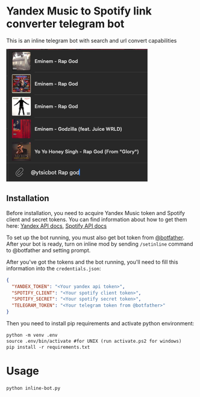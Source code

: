 # Yandex Music to Spotify link converter telegram bot

This is an inline telegram bot with search and url convert capabilities

![preview](img.png)

## Installation
Before installation, you need to acquire Yandex Music token and Spotify 
client and secret tokens. You can find information about how to get them here: 
[Yandex API docs](https://yandex-music.readthedocs.io/en/main/token.html),
[Spotify API docs](https://developer.spotify.com/documentation/web-api/tutorials/getting-started)

To set up the bot running, you must also get bot token from [@botfather](t.me/botfather).
After your bot is ready, turn on inline mod by sending `/setinline` command to @botfather and 
setting prompt.

After you've got the tokens and the bot running, you'll need to fill this information into the `credentials.json`:
```json
{
  "YANDEX_TOKEN": "<Your yandex api token>",
  "SPOTIFY_CLIENT": "<Your spotify client token>",
  "SPOTIFY_SECRET": "<Your spotify secret token>",
  "TELEGRAM_TOKEN": "<Your telegram token from @botfather>"
}
```

Then you need to install pip requirements and activate python environment:

```shell
python -m venv .env
source .env/bin/activate #for UNIX (run activate.ps2 for windows)
pip install -r requirements.txt
```

# Usage
`python inline-bot.py`


